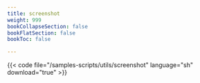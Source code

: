 ```yaml
---
title: screenshot
weight: 999
bookCollapseSection: false
bookFlatSection: false
bookToc: false

---
```


{{< code file="/samples-scripts/utils/screenshot" language="sh" download="true" >}}
